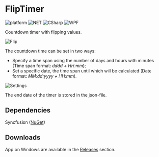 # FlipTimer
![platform](https://img.shields.io/badge/Platform-.NET-%23b158f5)
![NET](https://img.shields.io/badge/.NET-6.0-%233bdbab)
![CSharp](https://img.shields.io/badge/C%23-10.0-%235b51e8)
![WPF](https://img.shields.io/badge/GUI-WPF-%23edba2d)

Countdown timer with flipping values.

![Flip](https://cdn.discordapp.com/attachments/828381311831375914/1057829077186252920/Flip.gif)

The countdown time can be set in two ways:
+ Specify a time span using the number of days and hours with minutes (Time span format: *dddd + HH:mm*);
+ Set a specific date, the time span until which will be calculated (Date format: *MM:dd:yyyy + HH:mm*).

![Settings](https://cdn.discordapp.com/attachments/828381311831375914/1057877531526696960/Settings.PNG)

The end date of the timer is stored in the json-file.

## Dependencies
Syncfusion ([NuGet](https://www.nuget.org/packages/Syncfusion.SfInput.WPF))

## Downloads
App on Windows are available in the [Releases](https://github.com/AnMSLbR/FlipTimer/releases) section.

